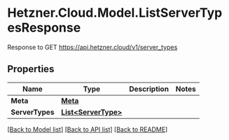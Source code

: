# Hetzner.Cloud.Model.ListServerTypesResponse
Response to GET https://api.hetzner.cloud/v1/server_types

## Properties

Name | Type | Description | Notes
------------ | ------------- | ------------- | -------------
**Meta** | [**Meta**](Meta.md) |  | 
**ServerTypes** | [**List&lt;ServerType&gt;**](ServerType.md) |  | 

[[Back to Model list]](../../README.md#documentation-for-models) [[Back to API list]](../../README.md#documentation-for-api-endpoints) [[Back to README]](../../README.md)

